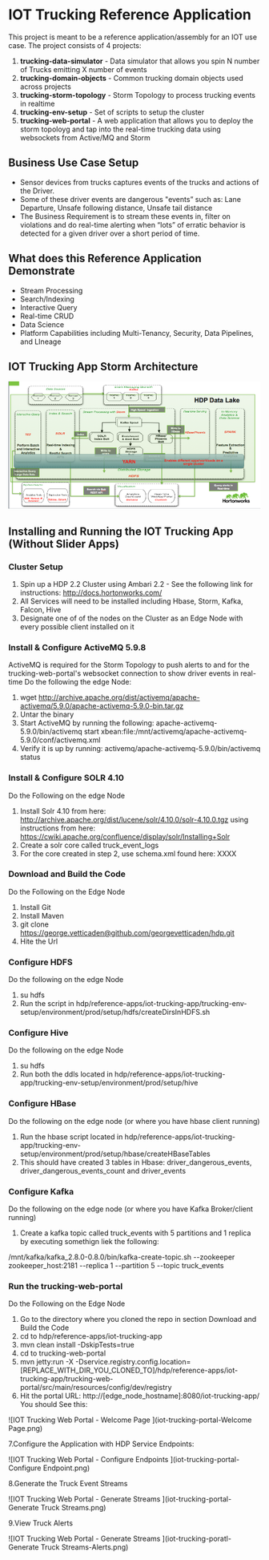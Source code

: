 # IOT Trucking Reference Application
This project is meant to be a reference application/assembly for an IOT use case. The project consists of 4 projects:

1. **trucking-data-simulator** - Data simulator that allows you spin N number of Trucks emitting X number of events
2. **trucking-domain-objects** - Common trucking domain objects used across projects
3. **trucking-storm-topology** - Storm Topology to process trucking events in realtime
4. **trucking-env-setup** - Set of scripts to setup the cluster
5. **trucking-web-portal** - A web application that allows you to deploy the storm topoloyg and tap into the real-time trucking data using websockets from Active/MQ and Storm

## Business Use Case Setup

* Sensor devices from trucks captures events of the trucks and actions of the Driver.
* Some of these driver events are dangerous "events” such as: Lane Departure, Unsafe following distance, Unsafe tail distance
* The Business Requirement is to stream these events in, filter on violations and do real-time alerting when “lots” of erratic behavior is detected for a given driver over a short period of time.

## What does this Reference Application Demonstrate
* Stream Processing
* Search/Indexing
* Interactive Query
* Real-time CRUD
* Data Science
* Platform Capabilities including Multi-Tenancy, Security, Data Pipelines, and LIneage

## IOT Trucking App Storm Architecture 

![Architecture Diagram](iot-trucking-architecture.png)


## Installing and Running the IOT Trucking App (Without Slider Apps)

### Cluster Setup
1. Spin up a HDP 2.2 Cluster using Ambari 2.2 - See the following link for instructions: http://docs.hortonworks.com/
2. All Services will need to be installed including Hbase, Storm, Kafka, Falcon, Hive
3. Designate one of of the nodes on the Cluster as an Edge Node with every possible client installed on it


### Install & Configure ActiveMQ 5.9.8
ActiveMQ is required for the Storm Topology to push alerts to and for the trucking-web-portal's websocket connection to show driver events in real-time
Do the following the edge Node:

1. wget http://archive.apache.org/dist/activemq/apache-activemq/5.9.0/apache-activemq-5.9.0-bin.tar.gz
2. Untar the binary
3. Start ActiveMQ by running the following: 
apache-activemq-5.9.0/bin/activemq start xbean:file:/mnt/activemq/apache-activemq-5.9.0/conf/activemq.xml
4. Verify it is up by running:
activemq/apache-activemq-5.9.0/bin/activemq status

### Install & Configure SOLR 4.10
Do the Following on the edge Node

1. Install Solr 4.10 from here: http://archive.apache.org/dist/lucene/solr/4.10.0/solr-4.10.0.tgz using instructions from here: https://cwiki.apache.org/confluence/display/solr/Installing+Solr
2. Create a solr core called truck_event_logs
3. For the core created in step 2, use schema.xml found here: XXXX


### Download and Build the Code
Do the Following on the Edge Node

1. Install Git
2. Install Maven
3. git clone https://george.vetticaden@github.com/georgevetticaden/hdp.git
6. Hite the Url

### Configure HDFS
Do the following on the edge Node

1. su hdfs
2. Run the script in hdp/reference-apps/iot-trucking-app/trucking-env-setup/environment/prod/setup/hdfs/createDirsInHDFS.sh

### Configure Hive
Do the following on the edge Node

1. su hdfs
2. Run both the ddls located in hdp/reference-apps/iot-trucking-app/trucking-env-setup/environment/prod/setup/hive


### Configure HBase
Do the following on the edge node (or where you have hbase client running)

1. Run the hbase script located in hdp/reference-apps/iot-trucking-app/trucking-env-setup/environment/prod/setup/hbase/createHBaseTables
2. This should have created 3 tables in Hbase: driver_dangerous_events, driver_dangerous_events_count and driver_events
 

### Configure Kafka
Do the following on the edge node (or where you have Kafka Broker/client running)

1. Create a kafka topic called truck_events with 5 partitions and 1 replica by executing somethign liek the following: 

/mnt/kafka/kafka_2.8.0-0.8.0/bin/kafka-create-topic.sh --zookeeper zookeeper_host:2181 --replica 1 --partition 5 --topic truck_events 



### Run the trucking-web-portal
Do the Following on the Edge Node

1. Go to the directory where you cloned the repo in section Download and Build the Code
2. cd to hdp/reference-apps/iot-trucking-app
3. mvn clean install -DskipTests=true
4. cd to trucking-web-portal
5. mvn jetty:run -X -Dservice.registry.config.location=[REPLACE_WITH_DIR_YOU_CLONED_TO]/hdp/reference-apps/iot-trucking-app/trucking-web-portal/src/main/resources/config/dev/registry
6. Hit the portal URL: http://[edge_node_hostname]:8080/iot-trucking-app/ You should See this:

![IOT Trucking Web Portal - Welcome Page ](iot-trucking-portal-Welcome Page.png)

7.Configure the Application with HDP Service Endpoints:

![IOT Trucking Web Portal - Configure Endpoints ](iot-trucking-portal-Configure Endpoint.png)

8.Generate the Truck Event Streams

![IOT Trucking Web Portal - Generate Streams ](iot-trucking-portal-Generate Truck Streams.png)

9.View Truck Alerts

![IOT Trucking Web Portal - Generate Streams ](iot-trucking-poratl-Generate Truck Streams-Alerts.png)









